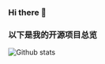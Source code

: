 ### Hi there 👋

<!--
**itcodes/itcodes** is a ✨ _special_ ✨ repository because its `README.md` (this file) appears on your GitHub profile.

Here are some ideas to get you started:

- 🔭 I’m currently working on ...
- 🌱 I’m currently learning ...
- 👯 I’m looking to collaborate on ...
- 🤔 I’m looking for help with ...
- 💬 Ask me about ...
- 📫 How to reach me: ...
- 😄 Pronouns: ...
- ⚡ Fun fact: ...
-->


### 以下是我的开源项目总览

![Github stats](https://github-readme-stats.vercel.app/api?username=itcodes&show_icons=true&hide_border=true)
